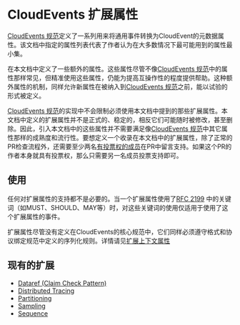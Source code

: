 # CloudEvents 扩展属性

[CloudEvents 规范](spec.md)定义了一系列用来将通用事件转换为CloudEvent的元数据属性。该文档中指定的属性列表代表了作者认为在大多数情况下最可能用到的属性最小集。

在本文档中定义了一些额外的属性。这些属性尽管不像[CloudEvents 规范](spec.md)中的属性那样常见，但精准使用这些属性，仍能为提高互操作性的程度提供帮助。这种额外属性的机制，同样允许新属性在被纳入到[CloudEvents 规范](spec.md)之前，能以试验的形式被定义。

[CloudEvents 规范](spec.md)的实现中不会限制必须使用本文档中提到的那些扩展属性。本文档中定义的扩展属性并不是正式的、稳定的，相反它们可能随时被修改，甚至删除。因此，引入本文档中的这些属性并不需要满足像[CloudEvents 规范](spec.md)中其它属性那样的成熟度和流行性。要想定义一个收录在本文档中的扩展属性，除了正常的PR检查流程外，还需要至少两名[有投票权的成员](../../../docs/GOVERNANCE.md#membership)在PR中留言支持。如果这个PR的作者本身就具有投票权，那么只需要另一名成员投票支持即可。

## 使用

任何对扩展属性的支持都不是必要的。当一个扩展属性使用了[RFC 2199](https://www.ietf.org/rfc/rfc2119.txt) 中的关键词（如MUST、SHOULD、MAY等）时，对这些关键词的使用仅适用于使用了这个扩展属性的事件。

扩展属性尽管没有定义在CloudEvents的核心规范中，它们同样必须遵守格式和协议绑定规范中定义的序列化规则。详情请见[扩展上下文属性](spec.md#extension-context-attributes)

## 现有的扩展

- [Dataref (Claim Check Pattern)](../../extensions/dataref.md)
- [Distributed Tracing](../../extensions/distributed-tracing.md)
- [Partitioning](../../extensions/partitioning.md)
- [Sampling](../../extensions/sampledrate.md)
- [Sequence](../../extensions/sequence.md)
